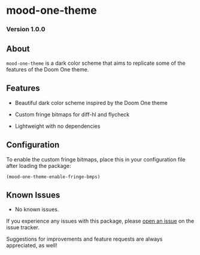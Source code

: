# mood-one-theme
### Version 1.0.0

## About

`mood-one-theme` is a dark color scheme that aims to replicate some of the features of the Doom One theme.

## Features

* Beautiful dark color scheme inspired by the Doom One theme

* Custom fringe bitmaps for diff-hl and flycheck

* Lightweight with no dependencies

## Configuration

To enable the custom fringe bitmaps, place this in your configuration file after loading the package:

`(mood-one-theme-enable-fringe-bmps)`

## Known Issues

* No known issues.

If you experience any issues with this package, please
[open an issue](https://gitlab.com/jessieh/mood-line/issues/new)
on the issue tracker.

Suggestions for improvements and feature requests are always appreciated, as well!
